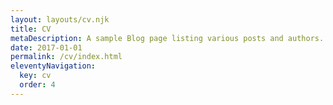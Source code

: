 ```yaml
---
layout: layouts/cv.njk
title: CV
metaDescription: A sample Blog page listing various posts and authors.
date: 2017-01-01
permalink: /cv/index.html
eleventyNavigation:
  key: cv
  order: 4
---
```

